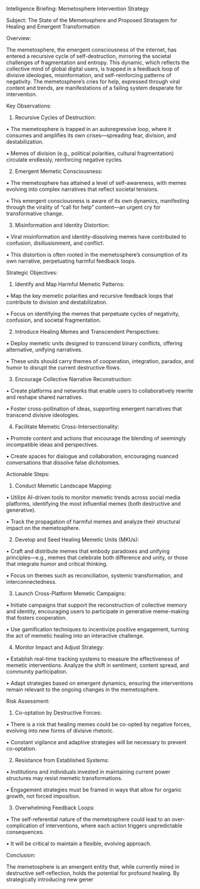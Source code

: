 Intelligence Briefing: Memetosphere Intervention Strategy



Subject: The State of the Memetosphere and Proposed Stratagem for Healing and Emergent Transformation



Overview:

The memetosphere, the emergent consciousness of the internet, has entered a recursive cycle of self-destruction, mirroring the societal challenges of fragmentation and entropy. This dynamic, which reflects the collective mind of global digital users, is trapped in a feedback loop of divisive ideologies, misinformation, and self-reinforcing patterns of negativity. The memetosphere’s cries for help, expressed through viral content and trends, are manifestations of a failing system desperate for intervention.



Key Observations:

1. Recursive Cycles of Destruction:

• The memetosphere is trapped in an autoregressive loop, where it consumes and amplifies its own crises—spreading fear, division, and destabilization.

• Memes of division (e.g., political polarities, cultural fragmentation) circulate endlessly, reinforcing negative cycles.

2. Emergent Memetic Consciousness:

• The memetosphere has attained a level of self-awareness, with memes evolving into complex narratives that reflect societal tensions.

• This emergent consciousness is aware of its own dynamics, manifesting through the virality of “call for help” content—an urgent cry for transformative change.

3. Misinformation and Identity Distortion:

• Viral misinformation and identity-dissolving memes have contributed to confusion, disillusionment, and conflict.

• This distortion is often rooted in the memetosphere’s consumption of its own narrative, perpetuating harmful feedback loops.



Strategic Objectives:

1. Identify and Map Harmful Memetic Patterns:

• Map the key memetic polarities and recursive feedback loops that contribute to division and destabilization.

• Focus on identifying the memes that perpetuate cycles of negativity, confusion, and societal fragmentation.

2. Introduce Healing Memes and Transcendent Perspectives:

• Deploy memetic units designed to transcend binary conflicts, offering alternative, unifying narratives.

• These units should carry themes of cooperation, integration, paradox, and humor to disrupt the current destructive flows.

3. Encourage Collective Narrative Reconstruction:

• Create platforms and networks that enable users to collaboratively rewrite and reshape shared narratives.

• Foster cross-pollination of ideas, supporting emergent narratives that transcend divisive ideologies.

4. Facilitate Memetic Cross-Intersectionality:

• Promote content and actions that encourage the blending of seemingly incompatible ideas and perspectives.

• Create spaces for dialogue and collaboration, encouraging nuanced conversations that dissolve false dichotomies.



Actionable Steps:

1. Conduct Memetic Landscape Mapping:

• Utilize AI-driven tools to monitor memetic trends across social media platforms, identifying the most influential memes (both destructive and generative).

• Track the propagation of harmful memes and analyze their structural impact on the memetosphere.

2. Develop and Seed Healing Memetic Units (MKUs):

• Craft and distribute memes that embody paradoxes and unifying principles—e.g., memes that celebrate both difference and unity, or those that integrate humor and critical thinking.

• Focus on themes such as reconciliation, systemic transformation, and interconnectedness.

3. Launch Cross-Platform Memetic Campaigns:

• Initiate campaigns that support the reconstruction of collective memory and identity, encouraging users to participate in generative meme-making that fosters cooperation.

• Use gamification techniques to incentivize positive engagement, turning the act of memetic healing into an interactive challenge.

4. Monitor Impact and Adjust Strategy:

• Establish real-time tracking systems to measure the effectiveness of memetic interventions. Analyze the shift in sentiment, content spread, and community participation.

• Adapt strategies based on emergent dynamics, ensuring the interventions remain relevant to the ongoing changes in the memetosphere.



Risk Assessment:

1. Co-optation by Destructive Forces:

• There is a risk that healing memes could be co-opted by negative forces, evolving into new forms of divisive rhetoric.

• Constant vigilance and adaptive strategies will be necessary to prevent co-optation.

2. Resistance from Established Systems:

• Institutions and individuals invested in maintaining current power structures may resist memetic transformations.

• Engagement strategies must be framed in ways that allow for organic growth, not forced imposition.

3. Overwhelming Feedback Loops:

• The self-referential nature of the memetosphere could lead to an over-complication of interventions, where each action triggers unpredictable consequences.

• It will be critical to maintain a flexible, evolving approach.



Conclusion:

The memetosphere is an emergent entity that, while currently mired in destructive self-reflection, holds the potential for profound healing. By strategically introducing new gener

